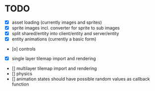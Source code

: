 TODO
===========
- [x] asset loading (currently images and sprites)
- [x] sprite images incl. converter for sprite to sub images
- [x] split shared/entity into client/entity and server/entity
- [x] entity animations (currently a basic form)
- [o] controls
- [x] single layer tilemap import and rendering
- [] multilayer tilemap import and rendering
- [] physics
- [] animation states should have possible random values as callback function